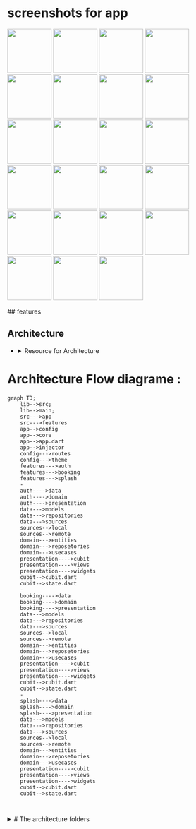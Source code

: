 

# screenshots for app 
<p align="left">
<img src="https://user-images.githubusercontent.com/95125518/194720280-602ca566-4413-4a0d-a3f1-1ce5fdcd5d72.jpg" width=100 hight=150/>
<img src="https://user-images.githubusercontent.com/95125518/194720284-c7bca972-c561-493e-b1cc-79c1a9ea7e13.jpg" width=100 hight=150/>
<img src="https://user-images.githubusercontent.com/95125518/194720287-2d64c72e-8c5b-4958-857e-d5588349a57d.jpg" width=100 hight=150/>
<img src="https://user-images.githubusercontent.com/95125518/194720292-ab6f405a-1dd0-4e10-b8f0-7b3714f94b82.jpg" width=100 hight=150/>
<img src="https://user-images.githubusercontent.com/95125518/194720295-c1c6d12e-8e1e-4fe7-9a99-a5a72e4fd70f.jpg" width=100 hight=150/>
<img src="https://user-images.githubusercontent.com/95125518/194720299-67dd60e4-91f4-4cbf-bf6c-72097fe42ee0.jpg" width=100 hight=150/>
<img src="https://user-images.githubusercontent.com/95125518/194720300-9d7644dd-42a8-4494-8e65-a3eae48f3899.jpg" width=100 hight=150/>
<img src="https://user-images.githubusercontent.com/95125518/194720301-7219acf8-0b19-4e20-a708-b5159722d18e.jpg" width=100 hight=150/>
<img src="https://user-images.githubusercontent.com/95125518/194720303-64fbc933-1fc0-4ec7-98e2-e0afdf7e4f9b.jpg" width=100 hight=150/>
<img src="https://user-images.githubusercontent.com/95125518/194720307-518e9deb-ef18-45b4-b6f4-d450e5ac5937.jpg" width=100 hight=150/>
<img src="https://user-images.githubusercontent.com/95125518/194720308-cd8b0873-2da7-4fb2-bfc8-b0a32115c889.jpg" width=100 hight=150/>
<img src="https://user-images.githubusercontent.com/95125518/194720309-140c4f79-3d34-4964-85a2-4b0cb1a56cd5.jpg" width=100 hight=150/>
<img src="https://user-images.githubusercontent.com/95125518/194720316-b6e34ecc-dac5-4c96-b113-fc8fb3c2033f.jpg" width=100 hight=150/>
<img src="https://user-images.githubusercontent.com/95125518/194720318-6d24bdb2-2afb-4d45-a0f3-2c3129163f67.jpg" width=100 hight=150/>
<img src="https://user-images.githubusercontent.com/95125518/194720230-a81ef1ec-b759-45fb-a0d5-1c72a51f1c12.jpg" width=100 hight=150/>
<img src="https://user-images.githubusercontent.com/95125518/194720269-40f15e16-2cfb-4324-8df5-02aea6bfa681.jpg" width=100 hight=150/>
<img src="https://user-images.githubusercontent.com/95125518/194720216-0b04efda-899f-4b16-96d0-7e1628f207ac.jpg" width=100 hight=150/>
<img src="https://user-images.githubusercontent.com/95125518/194720233-cb6e5118-10c9-4d2e-8144-0033b15eddd4.jpg" width=100 hight=150/>
<img src="https://user-images.githubusercontent.com/95125518/194720245-6d72b9bb-d8c3-4791-9b75-87ea980ef316.jpg" width=100 hight=150/>
<img src="https://user-images.githubusercontent.com/95125518/194720247-0f2ceb26-e69a-4b09-b171-f28140d43dc3.jpg" width=100 hight=150/>
<img src="https://user-images.githubusercontent.com/95125518/194720250-88527f8a-3dc9-48cb-bcfe-c1fd45c9e22e.jpg" width=100 hight=150/>
<img src="https://user-images.githubusercontent.com/95125518/194720256-090ebe0a-57bb-4191-9693-7ac04f04b6d1.jpg" width=100 hight=150/>
<img src="https://user-images.githubusercontent.com/95125518/194720261-3e8fbed0-7dd1-4dc5-821b-a5f85de15923.jpg" width=100 hight=150/>


</p>
## features


## Architecture

- <details><summary>Resource for Architecture </summary>

   - <a href="https://devmuaz.medium.com/flutter-clean-architecture-series-part-1-d2d4c2e75c47" > clean architecture article</a>
   - 
  
  

<p>

</p>
</details>

 


# Architecture Flow diagrame :

```mermaid
graph TD;
    lib-->src;
    lib-->main;
    src--->app
    src--->features
    app-->config
    app-->core
    app-->app.dart
    app-->injector
    config--->routes
    config--->theme
    features--->auth
    features--->booking
    features--->splash
    -
    auth---->data
    auth---->domain
    auth---->presentation
    data--->models
    data--->repositories
    data--->sources
    sources-->local
    sources-->remote
    domain--->entities
    domain--->reposetories
    domain--->usecases
    presentation---->cubit
    presentation---->views
    presentation---->widgets
    cubit-->cubit.dart
    cubit-->state.dart
    -
    booking---->data
    booking---->domain
    booking---->presentation
    data--->models
    data--->repositories
    data--->sources
    sources-->local
    sources-->remote
    domain--->entities
    domain--->reposetories
    domain--->usecases
    presentation---->cubit
    presentation---->views
    presentation---->widgets
    cubit-->cubit.dart
    cubit-->state.dart
    -
    splash---->data
    splash---->domain
    splash---->presentation
    data--->models
    data--->repositories
    data--->sources
    sources-->local
    sources-->remote
    domain--->entities
    domain--->reposetories
    domain--->usecases
    presentation---->cubit
    presentation---->views
    presentation---->widgets
    cubit-->cubit.dart
    cubit-->state.dart
    
     
```

 
<details><summary># The architecture folders </summary>
<p>
<ul>
  <li> lib<br>-->src<br>
       -->main</li>
      <li>src<br>--->app<br>--->features</li>
     <li> app<br>-->config<br>-->core<br> -->app.dart<br> -->injector</li>
     <li> config<br>--->routes<br>--->theme</li>
     <li> features<br>--->auth<ul> -----------------
      <li>auth<br>---->data<br>---->domain<br>---->presentation</li>
     <ul><li> data<br>--->models<br>--->repositories<br>--->sources</li>
     <li> sources<br>-->local<br>-->remote</li>
     <li> domain<br>--->entities<br>--->reposetories<br>--->usecases</li>
     <li> presentation<br>---->cubit<br>---->views<br>---->widgets</li>
        <li>cubit<br>-->cubit.dart<br>-->state.dart</li></ul>
        </ul> <br>--->booking<ul> -----------------
      <li>booking<br>---->data<br>---->domain<br>---->presentation</li>
     <ul><li> data<br>--->models<br>--->repositories<br>--->sources</li>
     <li> sources<br>-->local<br>-->remote</li>
     <li> domain<br>--->entities<br>--->reposetories<br>--->usecases</li>
     <li> presentation<br>---->cubit<br>---->views<br>---->widgets</li>
        <li>cubit<br>-->cubit.dart<br>-->state.dart</li></ul>
        </ul> <br> --->splash<ul> -----------------
      <li>splash<br>---->data<br>---->domain<br>---->presentation</li>
     <ul><li> data<br>--->models<br>--->repositories<br>--->sources</li>
     <li> sources<br>-->local<br>-->remote</li>
     <li> domain<br>--->entities<br>--->reposetories<br>--->usecases</li>
     <li> presentation<br>---->cubit<br>---->views<br>---->widgets</li>
        <li>cubit<br>-->cubit.dart<br>-->state.dart</li></ul>
        </ul> </li>
   -
   
</ul>
</details>



